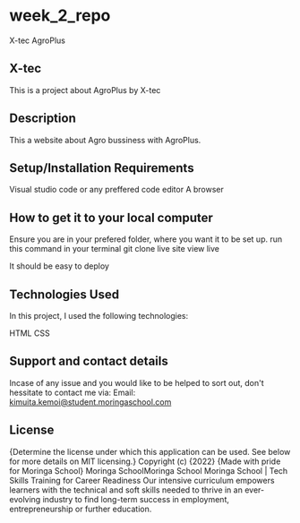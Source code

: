 # week_2_repo
X-tec AgroPlus
## X-tec
This is a project about AgroPlus by X-tec

## Description
This a website about Agro bussiness with AgroPlus.

## Setup/Installation Requirements
Visual studio code or any preffered code editor
A browser
## How to get it to your local computer
Ensure you are in your prefered folder, where you want it to be set up.
run this command in your terminal 
git clone
live site
view live

It should be easy to deploy

## Technologies Used
In this project, I used the following technologies:

HTML
CSS

## Support and contact details
Incase of any issue and you would like to be helped to sort out, don't hessitate to contact me via: Email: kimuita.kemoi@student.moringaschool.com

## License
{Determine the license under which this application can be used. See below for more details on MIT licensing.} Copyright (c) {2022} {Made with pride for Moringa School} Moringa SchoolMoringa School Moringa School | Tech Skills Training for Career Readiness Our intensive curriculum empowers learners with the technical and soft skills needed to thrive in an ever-evolving industry to find long-term success in employment, entrepreneurship or further education.
